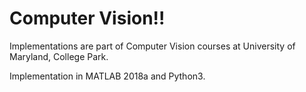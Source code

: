 # Computer Vision!!

Implementations are part of Computer Vision courses at University of Maryland, College Park.

Implementation in MATLAB 2018a and Python3.
